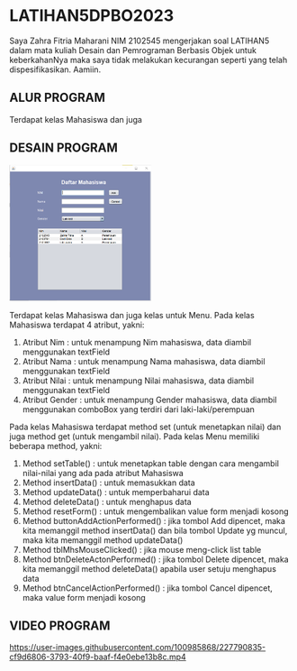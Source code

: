 # LATIHAN5DPBO2023

Saya Zahra Fitria Maharani NIM 2102545 mengerjakan soal LATIHAN5 dalam mata kuliah Desain dan Pemrograman Berbasis Objek untuk keberkahanNya maka saya tidak melakukan kecurangan seperti yang telah dispesifikasikan. Aamiin.

## ALUR PROGRAM

Terdapat kelas Mahasiswa dan juga

## DESAIN PROGRAM

<img src="https://github.com/zahraftrm/LATIHAN5DPBO2023/blob/main/desain%20program.png" width=50% height=50%>

Terdapat kelas Mahasiswa dan juga kelas untuk Menu. Pada kelas Mahasiswa terdapat 4 atribut, yakni:

1. Atribut Nim      : untuk menampung Nim mahasiswa, data diambil menggunakan textField
2. Atribut Nama     : untuk menampung Nama mahasiswa, data diambil menggunakan textField
3. Atribut Nilai    : untuk menampung Nilai mahasiswa, data diambil menggunakan textField
4. Atribut Gender   : untuk menampung Gender mahasiswa, data diambil menggunakan comboBox yang terdiri dari laki-laki/perempuan

Pada kelas Mahasiswa terdapat method set (untuk menetapkan nilai) dan juga method get (untuk mengambil nilai). Pada kelas Menu memiliki beberapa method, yakni:
1. Method setTable()                      : untuk menetapkan table dengan cara mengambil nilai-nilai yang ada pada atribut Mahasiswa
2. Method insertData()                    : untuk memasukkan data
3. Method updateData()                    : untuk memperbaharui data
4. Method deleteData()                    : untuk menghapus data
5. Method resetForm()                     : untuk mengembalikan value form menjadi kosong
6. Method buttonAddActionPerformed()      : jika tombol Add dipencet, maka kita memanggil method insertData() dan bila tombol Update yg muncul, maka kita memanggil method updateData()
7. Method tblMhsMouseClicked()            : jika mouse meng-click list table
8. Method btnDeleteActonPerformed()       : jika tombol Delete dipencet, maka kita memanggil method deleteData() apabila user setuju menghapus data
9. Method btnCancelActionPerformed()      : jika tombol Cancel dipencet, maka value form menjadi kosong

## VIDEO PROGRAM

https://user-images.githubusercontent.com/100985868/227790835-cf9d6806-3793-40f9-baaf-f4e0ebe13b8c.mp4
